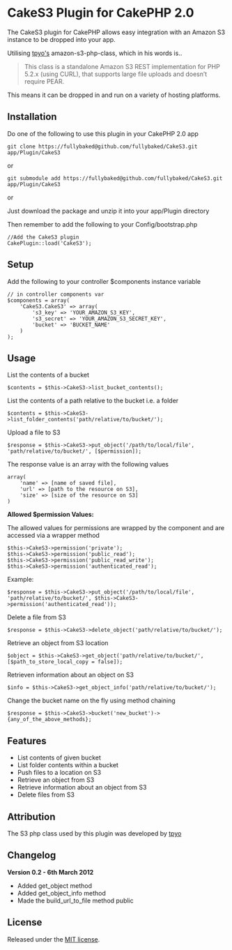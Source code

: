 # CakeS3 Plugin for CakePHP 2.0

The CakeS3 plugin for CakePHP allows easy integration with an Amazon S3 instance to be dropped into your app.  

Utilising [tpyo's](https://github.com/tpyo/amazon-s3-php-class) amazon-s3-php-class, which in his words is..

> This class is a standalone Amazon S3 REST implementation for PHP 5.2.x (using CURL), that supports large file uploads and doesn’t require PEAR.

This means it can be dropped in and run on a variety of hosting platforms.

## Installation

Do one of the following to use this plugin in your CakePHP 2.0 app

	git clone https://fullybaked@github.com/fullybaked/CakeS3.git app/Plugin/CakeS3
	
or

	git submodule add https://fullybaked@github.com/fullybaked/CakeS3.git app/Plugin/CakeS3
	
or

Just download the package and unzip it into your app/Plugin directory


Then remember to add the following to your Config/bootstrap.php

	//Add the CakeS3 plugin
	CakePlugin::load('CakeS3');

## Setup

Add the following to your controller $components instance variable
	
	// in controller components var
	$components = array(
		'CakeS3.CakeS3' => array(
			's3_key' => 'YOUR_AMAZON_S3_KEY',
			's3_secret' => 'YOUR_AMAZON_S3_SECRET_KEY',
			'bucket' => 'BUCKET_NAME'
		)
	);
	
## Usage
	
List the contents of a bucket

	$contents = $this->CakeS3->list_bucket_contents();
	
List the contents of a path relative to the bucket i.e. a folder	

	$contents = $this->CakeS3->list_folder_contents('path/relative/to/bucket/');
	
Upload a file to S3
	
	$response = $this->CakeS3->put_object('/path/to/local/file', 'path/relative/to/bucket/', [$permission]);

The response value is an array with the following values

	array(
		'name' => [name of saved file],
		'url' => [path to the resource on S3],
		'size' => [size of the resource on S3]
	)

__Allowed $permission Values:__

The allowed values for permissions are wrapped by the component and are accessed via a wrapper method

	$this->CakeS3->permission('private');
	$this->CakeS3->permission('public_read');
	$this->CakeS3->permission('public_read_write');
	$this->CakeS3->permission('authenticated_read');

Example:
	
	$response = $this->CakeS3->put_object('/path/to/local/file', 'path/relative/to/bucket/', $this->CakeS3->permission('authenticated_read'));


Delete a file from S3

	$response = $this->CakeS3->delete_object('path/relative/to/bucket/');
	
Retrieve an object from S3 location

	$object = $this->CakeS3->get_object('path/relative/to/bucket/', [$path_to_store_local_copy = false]);
	
Retrieven information about an object on S3

	$info = $this->CakeS3->get_object_info('path/relative/to/bucket/');
	
Change the bucket name on the fly using method chaining	

	$response = $this->CakeS3->bucket('new_bucket')->{any_of_the_above_methods};

## Features

* List contents of given bucket
* List folder contents within a bucket
* Push files to a location on S3 
* Retrieve an object from S3
* Retrieve information about an object from S3
* Delete files from S3

## Attribution

The S3 php class used by this plugin was developed by [tpyo](https://github.com/tpyo/amazon-s3-php-class)

## Changelog

**Version 0.2 - 6th March 2012**

* Added get_object method
* Added get\_object\_info method
* Made the build\_url\_to\_file method public

## License

Released under the [MIT license](http://www.opensource.org/licenses/MIT).
